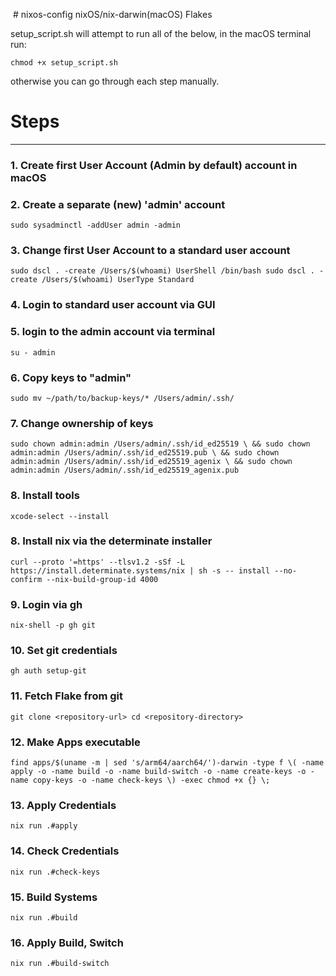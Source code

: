  # nixos-config
nixOS/nix-darwin(macOS) Flakes 

setup_script.sh will attempt to run all of the below, in the macOS terminal run:  

`chmod +x setup_script.sh`

otherwise you can go through each step manually.  


# Steps
___
### 1. Create first User Account (Admin by default) account in macOS  

### 2. Create a separate (new) 'admin' account  
`sudo sysadminctl -addUser admin -admin`

### 3. Change first User Account to a standard user account

`sudo dscl . -create /Users/$(whoami) UserShell /bin/bash
sudo dscl . -create /Users/$(whoami) UserType Standard`

### 4. Login to standard user account via GUI

### 5. login to the admin account via terminal
`su - admin`

### 6. Copy keys to "admin"
`sudo mv ~/path/to/backup-keys/* /Users/admin/.ssh/`

### 7. Change ownership of keys
`sudo chown admin:admin /Users/admin/.ssh/id_ed25519 \
&& sudo chown admin:admin /Users/admin/.ssh/id_ed25519.pub \
&& sudo chown admin:admin /Users/admin/.ssh/id_ed25519_agenix \
&& sudo chown admin:admin /Users/admin/.ssh/id_ed25519_agenix.pub`

### 8. Install tools
`xcode-select --install`

### 8. Install nix via the determinate installer
`curl --proto '=https' --tlsv1.2 -sSf -L https://install.determinate.systems/nix | sh -s -- install --no-confirm --nix-build-group-id 4000`

### 9. Login via gh
`nix-shell -p gh git`

### 10. Set git credentials 
`gh auth setup-git`

### 11. Fetch Flake from git
`git clone <repository-url>
cd <repository-directory>`

### 12. Make Apps executable
`find apps/$(uname -m | sed 's/arm64/aarch64/')-darwin -type f \( -name apply -o -name build -o -name build-switch -o -name create-keys -o -name copy-keys -o -name check-keys \) -exec chmod +x {} \;`

### 13. Apply Credentials
`nix run .#apply`

### 14. Check Credentials
`nix run .#check-keys`

### 15. Build Systems
`nix run .#build`

### 16. Apply Build, Switch
`nix run .#build-switch`



